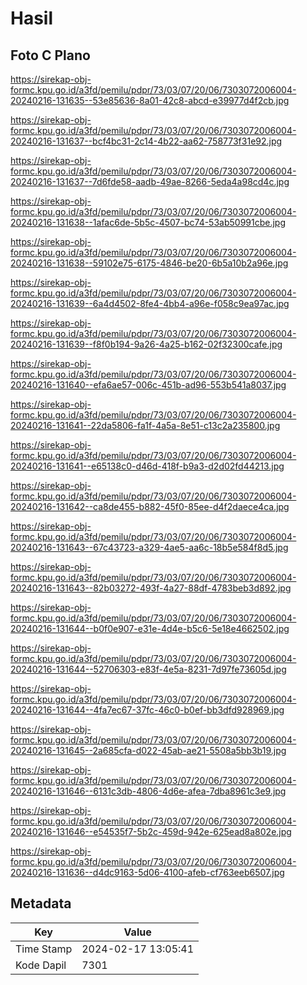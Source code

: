 # Hasil

## Foto C Plano

https://sirekap-obj-formc.kpu.go.id/a3fd/pemilu/pdpr/73/03/07/20/06/7303072006004-20240216-131635--53e85636-8a01-42c8-abcd-e39977d4f2cb.jpg

https://sirekap-obj-formc.kpu.go.id/a3fd/pemilu/pdpr/73/03/07/20/06/7303072006004-20240216-131637--bcf4bc31-2c14-4b22-aa62-758773f31e92.jpg

https://sirekap-obj-formc.kpu.go.id/a3fd/pemilu/pdpr/73/03/07/20/06/7303072006004-20240216-131637--7d6fde58-aadb-49ae-8266-5eda4a98cd4c.jpg

https://sirekap-obj-formc.kpu.go.id/a3fd/pemilu/pdpr/73/03/07/20/06/7303072006004-20240216-131638--1afac6de-5b5c-4507-bc74-53ab50991cbe.jpg

https://sirekap-obj-formc.kpu.go.id/a3fd/pemilu/pdpr/73/03/07/20/06/7303072006004-20240216-131638--59102e75-6175-4846-be20-6b5a10b2a96e.jpg

https://sirekap-obj-formc.kpu.go.id/a3fd/pemilu/pdpr/73/03/07/20/06/7303072006004-20240216-131639--6a4d4502-8fe4-4bb4-a96e-f058c9ea97ac.jpg

https://sirekap-obj-formc.kpu.go.id/a3fd/pemilu/pdpr/73/03/07/20/06/7303072006004-20240216-131639--f8f0b194-9a26-4a25-b162-02f32300cafe.jpg

https://sirekap-obj-formc.kpu.go.id/a3fd/pemilu/pdpr/73/03/07/20/06/7303072006004-20240216-131640--efa6ae57-006c-451b-ad96-553b541a8037.jpg

https://sirekap-obj-formc.kpu.go.id/a3fd/pemilu/pdpr/73/03/07/20/06/7303072006004-20240216-131641--22da5806-fa1f-4a5a-8e51-c13c2a235800.jpg

https://sirekap-obj-formc.kpu.go.id/a3fd/pemilu/pdpr/73/03/07/20/06/7303072006004-20240216-131641--e65138c0-d46d-418f-b9a3-d2d02fd44213.jpg

https://sirekap-obj-formc.kpu.go.id/a3fd/pemilu/pdpr/73/03/07/20/06/7303072006004-20240216-131642--ca8de455-b882-45f0-85ee-d4f2daece4ca.jpg

https://sirekap-obj-formc.kpu.go.id/a3fd/pemilu/pdpr/73/03/07/20/06/7303072006004-20240216-131643--67c43723-a329-4ae5-aa6c-18b5e584f8d5.jpg

https://sirekap-obj-formc.kpu.go.id/a3fd/pemilu/pdpr/73/03/07/20/06/7303072006004-20240216-131643--82b03272-493f-4a27-88df-4783beb3d892.jpg

https://sirekap-obj-formc.kpu.go.id/a3fd/pemilu/pdpr/73/03/07/20/06/7303072006004-20240216-131644--b0f0e907-e31e-4d4e-b5c6-5e18e4662502.jpg

https://sirekap-obj-formc.kpu.go.id/a3fd/pemilu/pdpr/73/03/07/20/06/7303072006004-20240216-131644--52706303-e83f-4e5a-8231-7d97fe73605d.jpg

https://sirekap-obj-formc.kpu.go.id/a3fd/pemilu/pdpr/73/03/07/20/06/7303072006004-20240216-131644--4fa7ec67-37fc-46c0-b0ef-bb3dfd928969.jpg

https://sirekap-obj-formc.kpu.go.id/a3fd/pemilu/pdpr/73/03/07/20/06/7303072006004-20240216-131645--2a685cfa-d022-45ab-ae21-5508a5bb3b19.jpg

https://sirekap-obj-formc.kpu.go.id/a3fd/pemilu/pdpr/73/03/07/20/06/7303072006004-20240216-131646--6131c3db-4806-4d6e-afea-7dba8961c3e9.jpg

https://sirekap-obj-formc.kpu.go.id/a3fd/pemilu/pdpr/73/03/07/20/06/7303072006004-20240216-131646--e54535f7-5b2c-459d-942e-625ead8a802e.jpg

https://sirekap-obj-formc.kpu.go.id/a3fd/pemilu/pdpr/73/03/07/20/06/7303072006004-20240216-131636--d4dc9163-5d06-4100-afeb-cf763eeb6507.jpg


## Metadata

| Key        | Value               |
| ---------- | ------------------- |
| Time Stamp | 2024-02-17 13:05:41 |
| Kode Dapil | 7301                |



